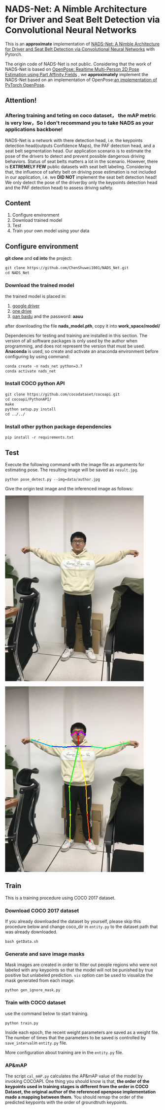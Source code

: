 # NADS-Net: A Nimble Architecture for Driver and Seat Belt Detection via Convolutional Neural Networks



This is an **approximate** implementation of [NADS-Net: A Nimble Architecture for Driver and Seat Belt Detection via Convolutional Neural Networks](https://arxiv.org/abs/1910.03695) with Pytorch. 

The origin code of NADS-Net is not public. Considering that the work of NADS-Net is based on [OpenPose: Realtime Multi-Person 2D Pose Estimation using Part Affinity Fields](https://arxiv.org/abs/1812.08008) , we **approximately** implement the NADS-Net based on an implementation of OpenPose:[an implementation of PyTorch OpenPose](https://github.com/tracer9/Pytorch0.4.1_Openpose).



## Attention!

### Aftering training and teting on coco dataset， the mAP metric is very low，So I don't recommand you to take NADS as your applications backbone!

NADS-Net is a network  with there detection head, i.e. the keypoints detection head(outputs Confidence Maps), the PAF detection head, and a seat belt segmentation head. Our application scenario is to estimate the pose of the drivers to detect and prevent possible dangerous driving behaviors. Status of seat belts matters a lot in the scenario. However, there is **EXTREMELY FEW** public datasets with seat belt labeling. Considering that, the influence of safety belt on driving pose estimation is not included in our application, i.e. we **DID NOT** implement the seat belt detection head! We only detect the pose of the driver(by only the keypoints detection head and the PAF detection head) to assess driving safety.



## Content

1. Configure environment
2. Download trained model
3. Test
4. Train your own model using your data



## Configure environment

**git clone** and **cd into** the project:

```
git clone https://github.com/ChenShuwei1001/NADS_Net.git
cd NADS_Net
```

### Download the trained model

the trained model is placed in:

1. [google driver]()
2. [one drive]()
3. [pan baidu](https://pan.baidu.com/s/1sRzhS3EGpwNYcXpBbcEZHg) and the password: **aauu**

after downloading the file **nads_model.pth**, copy it into **work_space/model/**



Dependencies for testing and training are installed in this section. The version of all software packages is only used by the author when programming, and does not represent the version that must be used.  **Anaconda** is used, so create and activate an anaconda environment before configuring by using command:

```
conda create -n nads_net python=3.7
conda activate nads_net
```

### Install COCO python API

```
git clone https://github.com/cocodataset/cocoapi.git
cd cocoapi/PythonAPI/
make
python setup.py install
cd ../../
```

### Install other python package dependencies

```
pip install -r requirements.txt
```

## Test

Execute the following command with the image file as arguments for estimating pose. The resulting image will be saved as `result.jpg`.

```
python pose_detect.py --img=data/author.jpg
```

Give the origin test image and the inferenced image as follows:

![origin image](https://github.com/ChenShuwei1001/NADS_Net/blob/master/data/author.jpg)

![inferenced_image](https://github.com/ChenShuwei1001/NADS_Net/blob/master/data/result.png)

## Train

This is a training procedure using COCO 2017 dataset.

### Download COCO 2017 dataset

If you already downloaded the dataset by yourself, please skip this procedure below and change coco_dir in `entity.py` to the dataset path that was already downloaded.

```
bash getData.sh
```

### Generate and save image masks

Mask images are created in order to filter out people regions who were not labeled with any keypoints so that the model will not be punished by true positive but unlabeled prediction. `vis` option can be used to visualize the mask generated from each image.

```
python gen_ignore_mask.py
```

### Train with COCO dataset

use the command below to start training.

```
python train.py
```

Inside each epoch, the recent weight parameters are saved as a weight file. The number of times that the parameters to be saved is controlled by `save_interval`in `entity.py` file.

More configuration about training are in the `entity.py` file.

### AP&mAP

The script  `cal_mAP.py` calculates the AP&mAP value of the model by invoking COCOAPI. One thing you should know is that, **the order of the keypoints used in training stages is different from the order in COCO Dataset, the original author of the referenced openpose implementation made a mapping between them.** You should remap the order of the predicted keypoints with the order of groundtruth keypoints.

